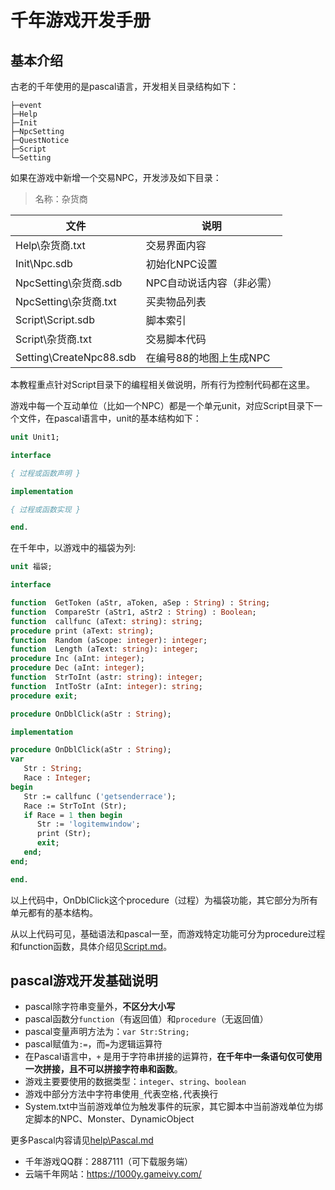 # 千年游戏开发手册

## 基本介绍

古老的千年使用的是pascal语言，开发相关目录结构如下：
```
├─event
├─Help
├─Init
├─NpcSetting
├─QuestNotice
├─Script
└─Setting
```

如果在游戏中新增一个交易NPC，开发涉及如下目录：

> 名称：杂货商

文件|说明
---|---
Help\杂货商.txt|交易界面内容
Init\Npc.sdb|初始化NPC设置
NpcSetting\杂货商.sdb|NPC自动说话内容（非必需）
NpcSetting\杂货商.txt|买卖物品列表
Script\Script.sdb|脚本索引
Script\杂货商.txt|交易脚本代码
Setting\CreateNpc88.sdb|在编号88的地图上生成NPC

本教程重点针对Script目录下的编程相关做说明，所有行为控制代码都在这里。

游戏中每一个互动单位（比如一个NPC）都是一个单元unit，对应Script目录下一个文件，在pascal语言中，unit的基本结构如下：

```pascal
unit Unit1;  

interface

{ 过程或函数声明 }

implementation

{ 过程或函数实现 }

end.
```

在千年中，以游戏中的福袋为列:
```pascal
unit 福袋;

interface

function  GetToken (aStr, aToken, aSep : String) : String;
function  CompareStr (aStr1, aStr2 : String) : Boolean;
function  callfunc (aText: string): string;
procedure print (aText: string);
function  Random (aScope: integer): integer;
function  Length (aText: string): integer;
procedure Inc (aInt: integer);
procedure Dec (aInt: integer);
function  StrToInt (astr: string): integer;
function  IntToStr (aInt: integer): string;
procedure exit;

procedure OnDblClick(aStr : String);

implementation

procedure OnDblClick(aStr : String);
var
   Str : String;
   Race : Integer;
begin
   Str := callfunc ('getsenderrace');
   Race := StrToInt (Str);
   if Race = 1 then begin
      Str := 'logitemwindow';
      print (Str);
      exit; 
   end;
end;

end.
```

以上代码中，OnDblClick这个procedure（过程）为福袋功能，其它部分为所有单元都有的基本结构。

从以上代码可见，基础语法和pascal一至，而游戏特定功能可分为procedure过程和function函数，具体介绍见[Script.md](Script.md)。

## pascal游戏开发基础说明

* pascal除字符串变量外，**不区分大小写**
* pascal函数分`function`（有返回值）和`procedure`（无返回值）
* pascal变量声明方法为：`var Str:String;`
* pascal赋值为`:=`，而`=`为逻辑运算符
* 在Pascal语言中，`+` 是用于字符串拼接的运算符，**在千年中一条语句仅可使用一次拼接，且不可以拼接字符串和函数**。 
* 游戏主要要使用的数据类型：`integer`、`string`、`boolean`
* 游戏中部分方法中字符串使用`_`代表空格`,`代表换行
* System.txt中当前游戏单位为触发事件的玩家，其它脚本中当前游戏单位为绑定脚本的NPC、Monster、DynamicObject

更多Pascal内容请见[help\Pascal.md](help/Pascal.md)

* 千年游戏QQ群：2887111（可下载服务端）
* 云端千年网站：https://1000y.gameivy.com/